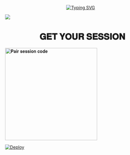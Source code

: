 
<p align="center"> 
  <p align="center">
  <a href="https://git.io/typing-svg"><img src="https://readme-typing-svg.demolab.com?font=Bungee+Shade&size=25&pause=1000&background=FF000000&width=435&lines=THIS+IS+CORNEH+TC+💥❤+; CORNEH-+TC🎉;CREATED+𝗕Y+CORNEH-TECH ✔" alt="Typing SVG" /></a>
  </p>
<img align="center" height="auto"
src="https://files.catbox.moe/v6xoaw.webp"/>
<h1 align="center">  𝐆𝐄𝐓 𝐘𝐎𝐔𝐑 𝐒𝐄𝐒𝐒𝐈𝐎𝐍 </h1>
  <a href="https://session-generator-1-d8z2.onrender.com"><img src="https://img.shields.io/badge/Pair%20session%20code-white" alt="𝐏𝐚𝐢𝐫 𝐬𝐞𝐬𝐬𝐢𝐨𝐧 𝐜𝐨𝐝𝐞" width="300"></a>


[![Deploy](https://www.herokucdn.com/deploy/button.svg)](https://dashboard.heroku.com/new-app?template=https://github.com/wambuacorn/CORNN-TECH)
